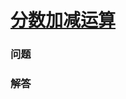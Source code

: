 # [分数加减运算](https://leetcode-cn.com/problems/fraction-addition-and-subtraction)

### 问题



### 解答

```

```

